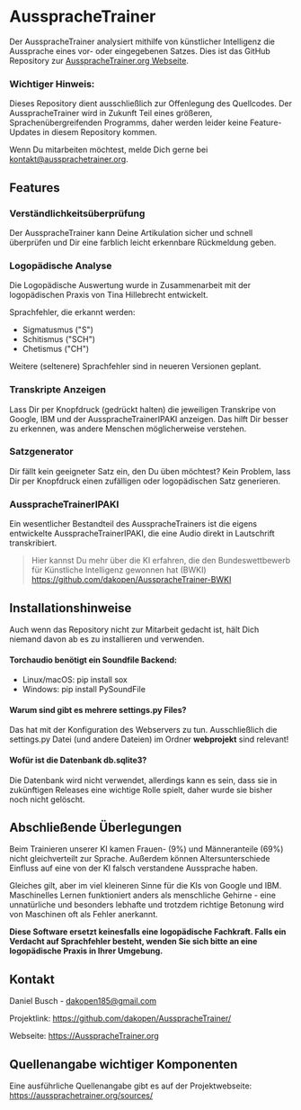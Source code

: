 # AusspracheTrainer
Der AusspracheTrainer analysiert mithilfe von künstlicher Intelligenz die Aussprache eines vor- oder eingegebenen Satzes. Dies ist das GitHub Repository zur [AusspracheTrainer.org Webseite](https://aussprachetrainer.org).

### Wichtiger Hinweis:
Dieses Repository dient ausschließlich zur Offenlegung des Quellcodes. 
Der AusspracheTrainer wird in Zukunft Teil eines größeren, Sprachenübergreifenden Programms, daher werden leider keine Feature-Updates in diesem Repository kommen. 

Wenn Du mitarbeiten möchtest, melde Dich gerne bei kontakt@aussprachetrainer.org. 


## Features

### Verständlichkeitsüberprüfung
Der AusspracheTrainer kann Deine Artikulation sicher und schnell überprüfen und Dir eine farblich leicht erkennbare Rückmeldung geben.

### Logopädische Analyse
Die Logopädische Auswertung wurde in Zusammenarbeit mit der logopädischen Praxis von Tina Hillebrecht entwickelt.

Sprachfehler, die erkannt werden: 
* Sigmatusmus ("S")
* Schitismus ("SCH")
* Chetismus ("CH")

Weitere (seltenere) Sprachfehler sind in neueren Versionen geplant.

### Transkripte Anzeigen
Lass Dir per Knopfdruck (gedrückt halten) die jeweiligen Transkripe von Google, IBM und der AusspracheTrainerIPAKI anzeigen. Das hilft Dir besser zu erkennen, was andere Menschen möglicherweise verstehen.


### Satzgenerator
Dir fällt kein geeigneter Satz ein, den Du üben möchtest? Kein Problem, lass Dir per Knopfdruck einen zufälligen oder logopädischen Satz generieren.



### AusspracheTrainerIPAKI
Ein wesentlicher Bestandteil des AusspracheTrainers ist die eigens entwickelte AusspracheTrainerIPAKI, die eine Audio direkt in Lautschrift transkribiert.
> Hier kannst Du mehr über die KI erfahren, die den Bundeswettbewerb für Künstliche Intelligenz gewonnen hat (BWKI) https://github.com/dakopen/AusspracheTrainer-BWKI




## Installationshinweise
Auch wenn das Repository nicht zur Mitarbeit gedacht ist, hält Dich niemand davon ab es zu installieren und verwenden.
#### Torchaudio benötigt ein Soundfile Backend:
* Linux/macOS: pip install sox
* Windows: pip install PySoundFile

#### Warum sind gibt es mehrere settings.py Files?
Das hat mit der Konfiguration des Webservers zu tun. Ausschließlich die settings.py Datei (und andere Dateien) im Ordner **webprojekt** sind relevant!

#### Wofür ist die Datenbank db.sqlite3?
Die Datenbank wird nicht verwendet, allerdings kann es sein, dass sie in zukünftigen Releases eine wichtige Rolle spielt, daher wurde sie bisher noch nicht gelöscht.


## Abschließende Überlegungen
Beim Trainieren unserer KI kamen Frauen- (9%) und Männeranteile (69%) nicht gleichverteilt zur Sprache. Außerdem können Altersunterschiede Einfluss auf eine von der KI falsch verstandene Aussprache haben.

Gleiches gilt, aber im viel kleineren Sinne für die KIs von Google und IBM. Maschinelles Lernen funktioniert anders als menschliche Gehirne - eine unnatürliche und besonders lebhafte und trotzdem richtige Betonung wird von Maschinen oft als Fehler anerkannt.

**Diese Software ersetzt keinesfalls eine logopädische Fachkraft. Falls ein Verdacht auf Sprachfehler besteht, wenden Sie sich bitte an eine logopädische Praxis in Ihrer Umgebung.**

## Kontakt
Daniel Busch - dakopen185@gmail.com

Projektlink: https://github.com/dakopen/AusspracheTrainer/

Webseite: https://AusspracheTrainer.org


## Quellenangabe wichtiger Komponenten
Eine ausführliche Quellenangabe gibt es auf der Projektwebseite: https://aussprachetrainer.org/sources/

